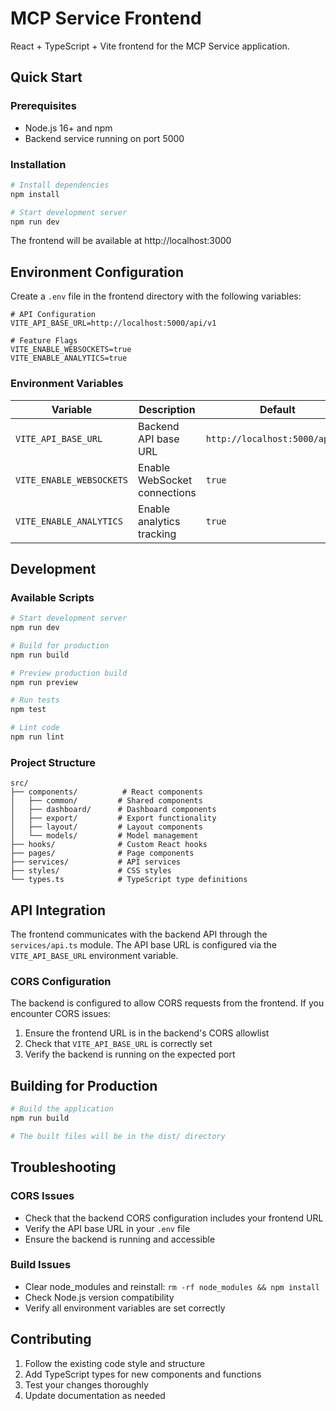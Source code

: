 # MCP Service Frontend

React + TypeScript + Vite frontend for the MCP Service application.

## Quick Start

### Prerequisites
- Node.js 16+ and npm
- Backend service running on port 5000

### Installation
```bash
# Install dependencies
npm install

# Start development server
npm run dev
```

The frontend will be available at http://localhost:3000

## Environment Configuration

Create a `.env` file in the frontend directory with the following variables:

```env
# API Configuration
VITE_API_BASE_URL=http://localhost:5000/api/v1

# Feature Flags
VITE_ENABLE_WEBSOCKETS=true
VITE_ENABLE_ANALYTICS=true
```

### Environment Variables

| Variable | Description | Default |
|----------|-------------|---------|
| `VITE_API_BASE_URL` | Backend API base URL | `http://localhost:5000/api/v1` |
| `VITE_ENABLE_WEBSOCKETS` | Enable WebSocket connections | `true` |
| `VITE_ENABLE_ANALYTICS` | Enable analytics tracking | `true` |

## Development

### Available Scripts

```bash
# Start development server
npm run dev

# Build for production
npm run build

# Preview production build
npm run preview

# Run tests
npm test

# Lint code
npm run lint
```

### Project Structure

```
src/
├── components/          # React components
│   ├── common/         # Shared components
│   ├── dashboard/      # Dashboard components
│   ├── export/         # Export functionality
│   ├── layout/         # Layout components
│   └── models/         # Model management
├── hooks/              # Custom React hooks
├── pages/              # Page components
├── services/           # API services
├── styles/             # CSS styles
└── types.ts            # TypeScript type definitions
```

## API Integration

The frontend communicates with the backend API through the `services/api.ts` module. The API base URL is configured via the `VITE_API_BASE_URL` environment variable.

### CORS Configuration

The backend is configured to allow CORS requests from the frontend. If you encounter CORS issues:

1. Ensure the frontend URL is in the backend's CORS allowlist
2. Check that `VITE_API_BASE_URL` is correctly set
3. Verify the backend is running on the expected port

## Building for Production

```bash
# Build the application
npm run build

# The built files will be in the dist/ directory
```

## Troubleshooting

### CORS Issues
- Check that the backend CORS configuration includes your frontend URL
- Verify the API base URL in your `.env` file
- Ensure the backend is running and accessible

### Build Issues
- Clear node_modules and reinstall: `rm -rf node_modules && npm install`
- Check Node.js version compatibility
- Verify all environment variables are set correctly

## Contributing

1. Follow the existing code style and structure
2. Add TypeScript types for new components and functions
3. Test your changes thoroughly
4. Update documentation as needed
